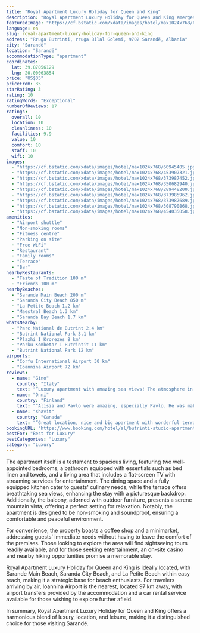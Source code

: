 ```yaml
---
title: "Royal Apartment Luxury Holiday for Queen and King"
description: "Royal Apartment Luxury Holiday for Queen and King emerges as a premier choice for travelers seeking a blend of comfort and convenience in the heart of Sarandë."
featuredImage: "https://cf.bstatic.com/xdata/images/hotel/max1024x768/60945405.jpg?k=eefb68c4f19e9392eb7271f1db7e0f32449233d9f3685d3227cb7f9be53ab7a3&o=&hp=1"
language: en
slug: royal-apartment-luxury-holiday-for-queen-and-king
address: "Rruga Butrinti, rruga Bilal Golemi, 9702 Sarandë, Albania"
city: "Sarandë"
location: "Sarandë"
accommodationType: "apartment"
coordinates:
  lat: 39.87056129
  lng: 20.00063854
price: "US$35"
priceFrom: 35
starRating: 3
rating: 10
ratingWords: "Exceptional"
numberOfReviews: 17
ratings:
  overall: 10
  location: 10
  cleanliness: 10
  facilities: 9.9
  value: 10
  comfort: 10
  staff: 10
  wifi: 10
images:
  - "https://cf.bstatic.com/xdata/images/hotel/max1024x768/60945405.jpg?k=eefb68c4f19e9392eb7271f1db7e0f32449233d9f3685d3227cb7f9be53ab7a3&o=&hp=1"
  - "https://cf.bstatic.com/xdata/images/hotel/max1024x768/453907321.jpg?k=f4db95eeb626cf7d572c9769b520a0a923e1764da501e9d434fe6c38a11a346d&o=&hp=1"
  - "https://cf.bstatic.com/xdata/images/hotel/max1024x768/373987452.jpg?k=46b826f04732881359385f629d5b61b2097ab79edeba6ac29609c85d56d11048&o=&hp=1"
  - "https://cf.bstatic.com/xdata/images/hotel/max1024x768/350682940.jpg?k=8ea32eb5c26e49b6a71c94716e11c85f49cc56fb8a1b9021cea061ae7461059e&o=&hp=1"
  - "https://cf.bstatic.com/xdata/images/hotel/max1024x768/289448200.jpg?k=aed26517c7ca33c582369af9a480c2a8ef363149169716f0c94da3bbae58b63b&o=&hp=1"
  - "https://cf.bstatic.com/xdata/images/hotel/max1024x768/373985962.jpg?k=d189905e127084f0963c24c3235209f413182c7888fe174ac0e930774ac9699c&o=&hp=1"
  - "https://cf.bstatic.com/xdata/images/hotel/max1024x768/373987689.jpg?k=f9bf2a82062efbf5d7d63ed76cff732dfa8496e80f1142035ae8afa2766c2270&o=&hp=1"
  - "https://cf.bstatic.com/xdata/images/hotel/max1024x768/308790868.jpg?k=ac380dbc1bbe80b55372b034731e1c55c21ad686a8b8120ec1d29706e5b3df53&o=&hp=1"
  - "https://cf.bstatic.com/xdata/images/hotel/max1024x768/454035058.jpg?k=dc66f586bfdf5a5e612de031c3940939fb9e76529cd4a875c51025ccdfe5900a&o=&hp=1"
amenities:
  - "Airport shuttle"
  - "Non-smoking rooms"
  - "Fitness centre"
  - "Parking on site"
  - "Free WiFi"
  - "Restaurant"
  - "Family rooms"
  - "Terrace"
  - "Bar"
nearbyRestaurants:
  - "Taste of Tradition 100 m"
  - "Friends 100 m"
nearbyBeaches:
  - "Sarande Main Beach 200 m"
  - "Saranda City Beach 850 m"
  - "La Petite Beach 1.2 km"
  - "Maestral Beach 1.3 km"
  - "Saranda Bay Beach 1.7 km"
whatsNearby:
  - "Parc National de Butrint 2.4 km"
  - "Butrint National Park 3.1 km"
  - "Plazhi I Krorezes 8 km"
  - "Parku Kombetar I Butrintit 11 km"
  - "Butrint National Park 12 km"
airports:
  - "Corfu International Airport 30 km"
  - "Ioannina Airport 72 km"
reviews:
  - name: "Gino"
    country: "Italy"
    text: "“Luxury apartment with amazing sea views! The atmosphere in city is quiet and wonderful! Everything was super, the service is top notch! New house 2 minutes from the sea ! The location and view from the balcony is simply beyond praise! Excellent...”"
  - name: "Onni"
    country: "Finland"
    text: "“Alisia and Pavlo were amazing, especially Pavlo. He was making everything possible for us. Perfect location in a new and prestigious area of Saranda, only 2 minutes away from a big supermarket Spar and some nice restaurants just a few minutes away...”"
  - name: "Xhavit"
    country: "Canada"
    text: "“Great location, nice and big apartment with wonderful terrace!”"
bookingURL: "https://www.booking.com/hotel/al/butrinti-studio-apartment.en-gb.html?aid=8035640"
bestFor: "Best for Luxury"
bestCategories: "Luxury"
category: "Luxury"
---
```


The apartment itself is a testament to spacious living, featuring two well-appointed bedrooms, a bathroom equipped with essentials such as bed linen and towels, and a living area that includes a flat-screen TV with streaming services for entertainment. The dining space and a fully equipped kitchen cater to guests' culinary needs, while the terrace offers breathtaking sea views, enhancing the stay with a picturesque backdrop. Additionally, the balcony, adorned with outdoor furniture, presents a serene mountain vista, offering a perfect setting for relaxation. Notably, the apartment is designed to be non-smoking and soundproof, ensuring a comfortable and peaceful environment.

For convenience, the property boasts a coffee shop and a minimarket, addressing guests' immediate needs without having to leave the comfort of the premises. Those looking to explore the area will find sightseeing tours readily available, and for those seeking entertainment, an on-site casino and nearby hiking opportunities promise a memorable stay.

Royal Apartment Luxury Holiday for Queen and King is ideally located, with Sarande Main Beach, Saranda City Beach, and La Petite Beach within easy reach, making it a strategic base for beach enthusiasts. For travelers arriving by air, Ioannina Airport is the nearest, located 97 km away, with airport transfers provided by the accommodation and a car rental service available for those wishing to explore further afield.

In summary, Royal Apartment Luxury Holiday for Queen and King offers a harmonious blend of luxury, location, and leisure, making it a distinguished choice for those visiting Sarandë.